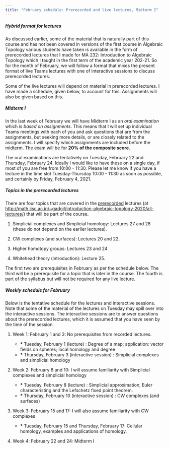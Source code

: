 ```yaml
---
title: "February schedule: Prerecorded and live lectures, Midterm I"
---
```


##### Hybrid format for lectures

As discussed earlier, some of the material that is naturally part of this course and has not been covered in versions of the first course in Algebraic Topology various students have taken is available in the form of prerecorded lectures that I made for MA 232: Introduction to Algebraic Topology which I taught in the first term of the academic year 202-21. So for the month of February, we will follow a format that mixes the present format of live Teams lectures with one of interactive sessions to discuss prerecorded lectures. 
 
Some of the live lectures will depend on material in prerecorded lectures. I have made a schedule, given below, to account for this. Assignments will also be given based on this.
 

##### Midterm I

In the last week of February we will have Midterm I as an _oral examination_ which is _based on assignments_. This means that I will set up individual Teams meetings with each of you and ask questions that are from the assignments, but seeking more details, or are closely related to the assignments. I will specify which assignments are included before the midterm. The exam will be for __20% of the composite score__.
 
The oral examinations are tentatively on Tuesday, February 22 and Thursday, February 24. Ideally I would like to have these on a single day, if most of you are free from 10:00 - 11:30. Please let me know if you have a lecture in the time slot Tuesday-Thursday 10:00 - 11:30 as soon as possible, and certainly by Friday, February 4, 2021.
 

##### Topics in the prerecorded lectures


There are four topics that are covered in the [prerecorded](http://math.iisc.ac.in/~gadgil/introduction-algebraic-topology-2020/all-lectures/) lectures (at http://math.iisc.ac.in/~gadgil/introduction-algebraic-topology-2020/all-lectures/) that will be part of the course.


1. Simplicial complexes and Simplicial homology: Lectures 27 and 28 (these do not  depend on the earlier lectures).
	
2. CW complexes (and surfaces): Lectures 20 and 22.
	
3. Higher homotopy groups: Lectures 23 and 24
	
4. Whitehead theory (introduction): Lecture 25. 

The first two are prerequisites in February as per the schedule below. The third will be a prerequisite for a topic that is later in the course. The fourth is part of the syllabus but will not be required for any live lecture.
 

##### Weekly schedule for February

 
Below is the tentative schedule for the lectures and interactive sessions. Note that some of the material of the lectures on Tuesday may spill over into the interactive sessions. The interactive sessions are to answer questions about the prerecorded lectures, which it is assumed that you have seen by the time of the session.
 
	
1. Week 1: February 1 and 3: No prerequisites from recorded lectures.
    * __*__ Tuesday, February 1 (lecture) : Degree of a map; application: vector fields on spheres; local homology and degree
    * __*__ Thursday, February 3 (interactive session) : Simplicial complexes and simplicial homology
	
	
2. Week 2: February 8 and 10: I will assume familiarity with Simplicial complexes and simplicial homology
	
    * __*__ Tuesday, February 8 (lecture) : Simplicial approximation, Euler characteristing and the Lefschetz fixed point theorem. 
    * __*__ Thursday, February 10 (interactive session) : CW complexes (and surfaces)
	
3. Week 3: February 15 and 17: I will also assume familiarity with CW complexes
    * __*__ Tuesday, February 15 and Thursday, February 17: Cellular homology, examples and applications of homology.
	
4. Week 4: February 22 and 24: Midterm I

 
